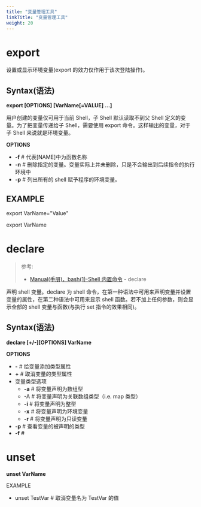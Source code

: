 ```yaml
---
title: "变量管理工具"
linkTitle: "变量管理工具"
weight: 20
---
```


# export

设置或显示环境变量(export 的效力仅作用于该次登陆操作)。

## Syntax(语法)

**export \[OPTIONS] \[VarName\[=VALUE] ...]**

用户创建的变量仅可用于当前 Shell，子 Shell 默认读取不到父 Shell 定义的变量。为了把变量传递给子 Shell，需要使用 export 命令。这样输出的变量，对于子 Shell 来说就是环境变量。

**OPTIONS**

- **-f** # 代表\[NAME]中为函数名称
- **-n** # 删除指定的变量。变量实际上并未删除，只是不会输出到后续指令的执行环境中
- **-p** # 列出所有的 shell 赋予程序的环境变量。

## EXAMPLE

export VarName="Value"

export VarName

# declare

> 参考:
>
> - [Manual(手册)，bash(1)-Shell 内置命令](https://www.man7.org/linux/man-pages/man1/bash.1.html#SHELL_BUILTIN_COMMANDS) - declare

声明 shell 变量。declare 为 shell 命令，在第一种语法中可用来声明变量并设置变量的属性，在第二种语法中可用来显示 shell 函数。若不加上任何参数，则会显示全部的 shell 变量与函数(与执行 set 指令的效果相同)。

## Syntax(语法)

**declare \[+/-]\[OPTIONS] VarName**

**OPTIONS**

- **-** # 给变量添加类型属性
- **+** # 取消变量的类型属性
- 变量类型选项
  - **-a** # 将变量声明为数组型
  - -A # 将变量声明为关联数组类型（i.e. map 类型）
  - **-i** # 将变量声明为整型
  - **-x** # 将变量声明为环境变量
  - **-r** # 将变量声明为只读变量
- **-p** # 查看变量的被声明的类型
- **-f** #

# unset

**unset VarName**

EXAMPLE

- unset TestVar # 取消变量名为 TestVar 的值
